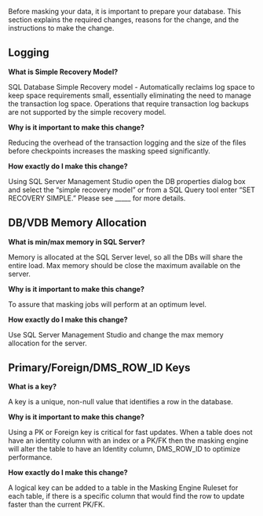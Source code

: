 Before masking your data, it is important to prepare your database. This section
explains the required changes, reasons for the change, and the instructions to
make the change.

## Logging 

**What is Simple Recovery Model?**

SQL Database Simple Recovery model - Automatically reclaims log space to keep
space requirements small, essentially eliminating the need to manage the
transaction log space. Operations that require transaction log backups are not
supported by the simple recovery model. 

**Why is it important to make this change?**

Reducing the overhead of the transaction logging and the size of the files
before checkpoints increases the masking speed significantly.

**How exactly do I make this change?**

Using SQL Server Management Studio open the DB properties dialog box and select
the “simple recovery model” or from a SQL Query tool enter “SET RECOVERY SIMPLE.”
Please see _____ for more details. 


## DB/VDB Memory Allocation 

**What is min/max memory in SQL Server?**

Memory is allocated at the SQL Server level, so all the DBs will share the
entire load. Max memory should be close the maximum available on the server. 

**Why is it important to make this change?**

To assure that masking jobs will perform at an optimum level.  

**How exactly do I make this change?**

Use SQL Server Management Studio and change the max memory allocation for the
server.


## Primary/Foreign/DMS_ROW_ID Keys

**What is a key?**

A key is a unique, non-null value that identifies a row in the database.  

**Why is it important to make this change?**

Using a PK or Foreign key is critical for fast updates. When a table does not
have an identity column with an index or a PK/FK then the masking engine will
alter the table to have an Identity column, DMS_ROW_ID to optimize performance.

**How exactly do I make this change?**

A logical key can be added to a table in the Masking Engine Ruleset for each
table, if there is a specific column that would find the row to update faster
than the current PK/FK.
